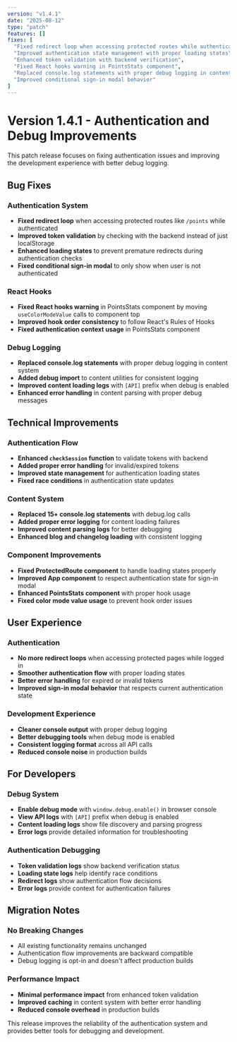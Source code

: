 ```yaml
---
version: "v1.4.1"
date: "2025-08-12"
type: "patch"
features: []
fixes: [
  "Fixed redirect loop when accessing protected routes while authenticated",
  "Improved authentication state management with proper loading states",
  "Enhanced token validation with backend verification",
  "Fixed React hooks warning in PointsStats component",
  "Replaced console.log statements with proper debug logging in content system",
  "Improved conditional sign-in modal behavior"
]
---
```


# Version 1.4.1 - Authentication and Debug Improvements

This patch release focuses on fixing authentication issues and improving the development experience with better debug logging.

## Bug Fixes

### Authentication System
- **Fixed redirect loop** when accessing protected routes like `/points` while authenticated
- **Improved token validation** by checking with the backend instead of just localStorage
- **Enhanced loading states** to prevent premature redirects during authentication checks
- **Fixed conditional sign-in modal** to only show when user is not authenticated

### React Hooks
- **Fixed React hooks warning** in PointsStats component by moving `useColorModeValue` calls to component top
- **Improved hook order consistency** to follow React's Rules of Hooks
- **Fixed authentication context usage** in PointsStats component

### Debug Logging
- **Replaced console.log statements** with proper debug logging in content system
- **Added debug import** to content utilities for consistent logging
- **Improved content loading logs** with `[API]` prefix when debug is enabled
- **Enhanced error handling** in content parsing with proper debug messages

## Technical Improvements

### Authentication Flow
- **Enhanced `checkSession` function** to validate tokens with backend
- **Added proper error handling** for invalid/expired tokens
- **Improved state management** for authentication loading states
- **Fixed race conditions** in authentication state updates

### Content System
- **Replaced 15+ console.log statements** with debug.log calls
- **Added proper error logging** for content loading failures
- **Improved content parsing logs** for better debugging
- **Enhanced blog and changelog loading** with consistent logging

### Component Improvements
- **Fixed ProtectedRoute component** to handle loading states properly
- **Improved App component** to respect authentication state for sign-in modal
- **Enhanced PointsStats component** with proper hook usage
- **Fixed color mode value usage** to prevent hook order issues

## User Experience

### Authentication
- **No more redirect loops** when accessing protected pages while logged in
- **Smoother authentication flow** with proper loading states
- **Better error handling** for expired or invalid tokens
- **Improved sign-in modal behavior** that respects current authentication state

### Development Experience
- **Cleaner console output** with proper debug logging
- **Better debugging tools** when debug mode is enabled
- **Consistent logging format** across all API calls
- **Reduced console noise** in production builds

## For Developers

### Debug System
- **Enable debug mode** with `window.debug.enable()` in browser console
- **View API logs** with `[API]` prefix when debug is enabled
- **Content loading logs** show file discovery and parsing progress
- **Error logs** provide detailed information for troubleshooting

### Authentication Debugging
- **Token validation logs** show backend verification status
- **Loading state logs** help identify race conditions
- **Redirect logs** show authentication flow decisions
- **Error logs** provide context for authentication failures

## Migration Notes

### No Breaking Changes
- All existing functionality remains unchanged
- Authentication flow improvements are backward compatible
- Debug logging is opt-in and doesn't affect production builds

### Performance Impact
- **Minimal performance impact** from enhanced token validation
- **Improved caching** in content system with better error handling
- **Reduced console overhead** in production builds

This release improves the reliability of the authentication system and provides better tools for debugging and development. 
